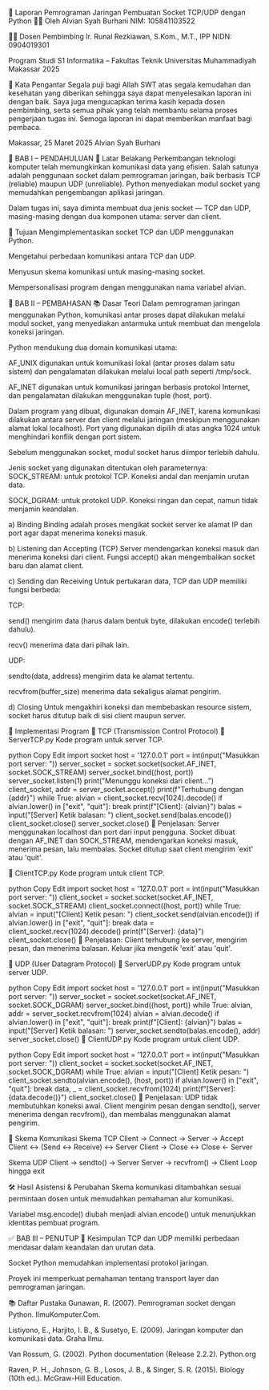 📡 Laporan Pemrograman Jaringan
Pembuatan Socket TCP/UDP dengan Python
👨‍💻 Oleh
Alvian Syah Burhani
NIM: 105841103522

👨‍🏫 Dosen Pembimbing
Ir. Runal Rezkiawan, S.Kom., M.T., IPP
NIDN: 0904019301

Program Studi S1 Informatika – Fakultas Teknik
Universitas Muhammadiyah Makassar
2025

🕌 Kata Pengantar
Segala puji bagi Allah SWT atas segala kemudahan dan kesehatan yang diberikan sehingga saya dapat menyelesaikan laporan ini dengan baik. Saya juga mengucapkan terima kasih kepada dosen pembimbing, serta semua pihak yang telah membantu selama proses pengerjaan tugas ini. Semoga laporan ini dapat memberikan manfaat bagi pembaca.

Makassar, 25 Maret 2025
Alvian Syah Burhani

📖 BAB I – PENDAHULUAN
🔎 Latar Belakang
Perkembangan teknologi komputer telah memungkinkan komunikasi data yang efisien. Salah satunya adalah penggunaan socket dalam pemrograman jaringan, baik berbasis TCP (reliable) maupun UDP (unreliable). Python menyediakan modul socket yang memudahkan pengembangan aplikasi jaringan.

Dalam tugas ini, saya diminta membuat dua jenis socket — TCP dan UDP, masing-masing dengan dua komponen utama: server dan client.

🎯 Tujuan
Mengimplementasikan socket TCP dan UDP menggunakan Python.

Mengetahui perbedaan komunikasi antara TCP dan UDP.

Menyusun skema komunikasi untuk masing-masing socket.

Mempersonalisasi program dengan menggunakan nama variabel alvian.

🧠 BAB II – PEMBAHASAN
📚 Dasar Teori
Dalam pemrograman jaringan menggunakan Python, komunikasi antar proses dapat dilakukan melalui modul socket, yang menyediakan antarmuka untuk membuat dan mengelola koneksi jaringan.

Python mendukung dua domain komunikasi utama:

AF_UNIX digunakan untuk komunikasi lokal (antar proses dalam satu sistem) dan pengalamatan dilakukan melalui local path seperti /tmp/sock.

AF_INET digunakan untuk komunikasi jaringan berbasis protokol Internet, dan pengalamatan dilakukan menggunakan tuple (host, port).

Dalam program yang dibuat, digunakan domain AF_INET, karena komunikasi dilakukan antara server dan client melalui jaringan (meskipun menggunakan alamat lokal localhost). Port yang digunakan dipilih di atas angka 1024 untuk menghindari konflik dengan port sistem.

Sebelum menggunakan socket, modul socket harus diimpor terlebih dahulu.

Jenis socket yang digunakan ditentukan oleh parameternya:
SOCK_STREAM: untuk protokol TCP. Koneksi andal dan menjamin urutan data.

SOCK_DGRAM: untuk protokol UDP. Koneksi ringan dan cepat, namun tidak menjamin keandalan.

a) Binding
Binding adalah proses mengikat socket server ke alamat IP dan port agar dapat menerima koneksi masuk.

b) Listening dan Accepting (TCP)
Server mendengarkan koneksi masuk dan menerima koneksi dari client. Fungsi accept() akan mengembalikan socket baru dan alamat client.

c) Sending dan Receiving
Untuk pertukaran data, TCP dan UDP memiliki fungsi berbeda:

TCP:

send() mengirim data (harus dalam bentuk byte, dilakukan encode() terlebih dahulu).

recv() menerima data dari pihak lain.

UDP:

sendto(data, address) mengirim data ke alamat tertentu.

recvfrom(buffer_size) menerima data sekaligus alamat pengirim.

d) Closing
Untuk mengakhiri koneksi dan membebaskan resource sistem, socket harus ditutup baik di sisi client maupun server.

🧪 Implementasi Program
🔁 TCP (Transmission Control Protocol)
📄 ServerTCP.py
Kode program untuk server TCP.

python
Copy
Edit
import socket
host = '127.0.0.1'
port = int(input("Masukkan port server: "))
server_socket = socket.socket(socket.AF_INET, socket.SOCK_STREAM)
server_socket.bind((host, port))
server_socket.listen(1)
print("Menunggu koneksi dari client...")
client_socket, addr = server_socket.accept()
print(f"Terhubung dengan {addr}")
while True:
    alvian = client_socket.recv(1024).decode()
    if alvian.lower() in ["exit", "quit"]:
        break
    print(f"[Client]: {alvian}")
    balas = input("[Server] Ketik balasan: ")
    client_socket.send(balas.encode())
client_socket.close()
server_socket.close()
📝 Penjelasan:
Server menggunakan localhost dan port dari input pengguna. Socket dibuat dengan AF_INET dan SOCK_STREAM, mendengarkan koneksi masuk, menerima pesan, lalu membalas. Socket ditutup saat client mengirim 'exit' atau 'quit'.

📄 ClientTCP.py
Kode program untuk client TCP.

python
Copy
Edit
import socket
host = '127.0.0.1'
port = int(input("Masukkan port server: "))
client_socket = socket.socket(socket.AF_INET, socket.SOCK_STREAM)
client_socket.connect((host, port))
while True:
    alvian = input("[Client] Ketik pesan: ")
    client_socket.send(alvian.encode())
    if alvian.lower() in ["exit", "quit"]:
        break
    data = client_socket.recv(1024).decode()
    print(f"[Server]: {data}")
client_socket.close()
📝 Penjelasan:
Client terhubung ke server, mengirim pesan, dan menerima balasan. Keluar jika mengetik 'exit' atau 'quit'.

🚀 UDP (User Datagram Protocol)
📄 ServerUDP.py
Kode program untuk server UDP.

python
Copy
Edit
import socket
host = '127.0.0.1'
port = int(input("Masukkan port server: "))
server_socket = socket.socket(socket.AF_INET, socket.SOCK_DGRAM)
server_socket.bind((host, port))
while True:
    alvian, addr = server_socket.recvfrom(1024)
    alvian = alvian.decode()
    if alvian.lower() in ["exit", "quit"]:
        break
    print(f"[Client]: {alvian}")
    balas = input("[Server] Ketik balasan: ")
    server_socket.sendto(balas.encode(), addr)
server_socket.close()
📄 ClientUDP.py
Kode program untuk client UDP.

python
Copy
Edit
import socket
host = '127.0.0.1'
port = int(input("Masukkan port server: "))
client_socket = socket.socket(socket.AF_INET, socket.SOCK_DGRAM)
while True:
    alvian = input("[Client] Ketik pesan: ")
    client_socket.sendto(alvian.encode(), (host, port))
    if alvian.lower() in ["exit", "quit"]:
        break
    data, _ = client_socket.recvfrom(1024)
    print(f"[Server]: {data.decode()}")
client_socket.close()
📝 Penjelasan:
UDP tidak membutuhkan koneksi awal. Client mengirim pesan dengan sendto(), server menerima dengan recvfrom(), dan membalas menggunakan alamat pengirim.

🧭 Skema Komunikasi
Skema TCP
Client → Connect → Server → Accept
Client ↔ (Send ↔ Receive) ↔ Server
Client → Close ↔ Close ← Server

Skema UDP
Client → sendto() → Server
Server → recvfrom() → Client
Loop hingga exit

🛠️ Hasil Asistensi & Perubahan
Skema komunikasi ditambahkan sesuai permintaan dosen untuk memudahkan pemahaman alur komunikasi.

Variabel msg.encode() diubah menjadi alvian.encode() untuk menunjukkan identitas pembuat program.

✅ BAB III – PENUTUP
📝 Kesimpulan
TCP dan UDP memiliki perbedaan mendasar dalam keandalan dan urutan data.

Socket Python memudahkan implementasi protokol jaringan.

Proyek ini memperkuat pemahaman tentang transport layer dan pemrograman jaringan.

📚 Daftar Pustaka
Gunawan, R. (2007). Pemrograman socket dengan Python. IlmuKomputer.Com.

Listiyono, E., Harjito, I. B., & Susetyo, E. (2009). Jaringan komputer dan komunikasi data. Graha Ilmu.

Van Rossum, G. (2002). Python documentation (Release 2.2.2). Python.org

Raven, P. H., Johnson, G. B., Losos, J. B., & Singer, S. R. (2015). Biology (10th ed.). McGraw-Hill Education.

